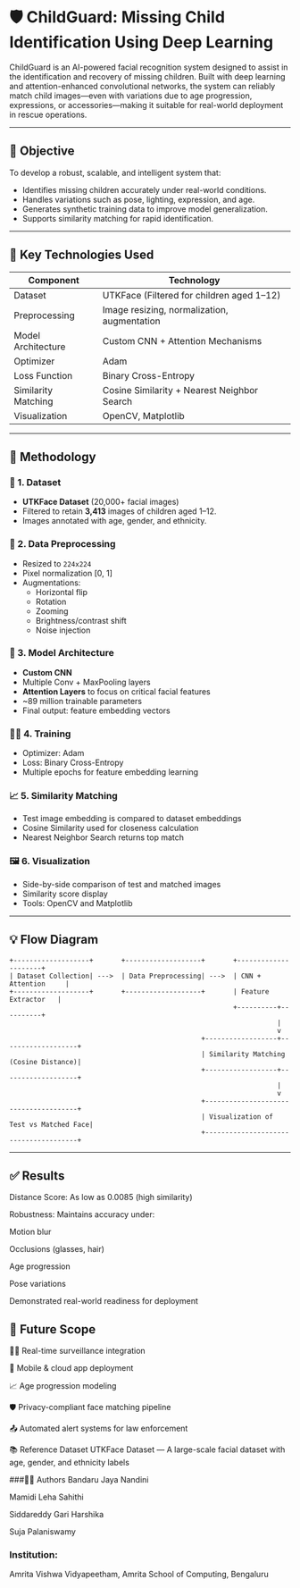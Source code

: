 # 🛡️ ChildGuard: Missing Child Identification Using Deep Learning

ChildGuard is an AI-powered facial recognition system designed to assist in the identification and recovery of missing children. Built with deep learning and attention-enhanced convolutional networks, the system can reliably match child images—even with variations due to age progression, expressions, or accessories—making it suitable for real-world deployment in rescue operations.

---

## 🎯 Objective

To develop a robust, scalable, and intelligent system that:
- Identifies missing children accurately under real-world conditions.
- Handles variations such as pose, lighting, expression, and age.
- Generates synthetic training data to improve model generalization.
- Supports similarity matching for rapid identification.

---

## 🧠 Key Technologies Used

| Component            | Technology                                |
|---------------------|--------------------------------------------|
| Dataset             | UTKFace (Filtered for children aged 1–12)  |
| Preprocessing       | Image resizing, normalization, augmentation |
| Model Architecture  | Custom CNN + Attention Mechanisms          |
| Optimizer           | Adam                                        |
| Loss Function       | Binary Cross-Entropy                        |
| Similarity Matching | Cosine Similarity + Nearest Neighbor Search|
| Visualization       | OpenCV, Matplotlib                         |

---

## 🧩 Methodology

### 📁 1. Dataset
- **UTKFace Dataset** (20,000+ facial images)
- Filtered to retain **3,413** images of children aged 1–12.
- Images annotated with age, gender, and ethnicity.

### 🧼 2. Data Preprocessing
- Resized to `224x224`
- Pixel normalization [0, 1]
- Augmentations:
  - Horizontal flip
  - Rotation
  - Zooming
  - Brightness/contrast shift
  - Noise injection

### 🧠 3. Model Architecture
- **Custom CNN**
- Multiple Conv + MaxPooling layers
- **Attention Layers** to focus on critical facial features
- ~89 million trainable parameters
- Final output: feature embedding vectors

### 🏋️‍♂️ 4. Training
- Optimizer: Adam
- Loss: Binary Cross-Entropy
- Multiple epochs for feature embedding learning

### 📈 5. Similarity Matching
- Test image embedding is compared to dataset embeddings
- Cosine Similarity used for closeness calculation
- Nearest Neighbor Search returns top match

### 🖼️ 6. Visualization
- Side-by-side comparison of test and matched images
- Similarity score display
- Tools: OpenCV and Matplotlib

---

## 💡 Flow Diagram

```text
+-------------------+       +-------------------+       +---------------------+
| Dataset Collection| --->  | Data Preprocessing| --->  | CNN + Attention     |
+-------------------+       +-------------------+       | Feature Extractor   |
                                                        +----------+----------+
                                                                   |
                                                                   v
                                                +------------------+-------------------+
                                                | Similarity Matching (Cosine Distance)|
                                                +------------------+-------------------+
                                                                   |
                                                                   v
                                                +--------------------------------------+
                                                | Visualization of Test vs Matched Face|
                                                +--------------------------------------+
```

---

## ✅ Results
Distance Score: As low as 0.0085 (high similarity)

Robustness: Maintains accuracy under:

Motion blur

Occlusions (glasses, hair)

Age progression

Pose variations

Demonstrated real-world readiness for deployment

## 🔭 Future Scope
🕵️‍♂️ Real-time surveillance integration

📲 Mobile & cloud app deployment

📈 Age progression modeling

🛡️ Privacy-compliant face matching pipeline

📤 Automated alert systems for law enforcement

📚 Reference Dataset
UTKFace Dataset — A large-scale facial dataset with age, gender, and ethnicity labels

###👩‍💻 Authors
Bandaru Jaya Nandini

Mamidi Leha Sahithi

Siddareddy Gari Harshika

Suja Palaniswamy

### Institution:
Amrita Vishwa Vidyapeetham, Amrita School of Computing, Bengaluru
